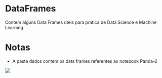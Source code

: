 # DataFrames
Contem alguns Data Frames uteis para prática de Data Science e Machine Learning

# Notas
* A pasta dados contem os data frames referentes ao notebook Panda-2

![](https://github.com/FelipeRamosOliveira/Auxiliares/blob/master/imagem196.png)

